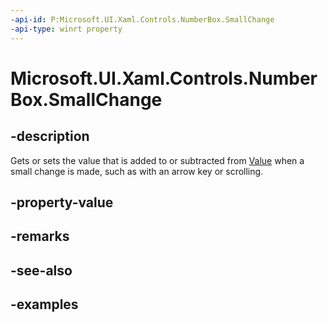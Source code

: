 ```yaml
---
-api-id: P:Microsoft.UI.Xaml.Controls.NumberBox.SmallChange
-api-type: winrt property
---
```


# Microsoft.UI.Xaml.Controls.NumberBox.SmallChange

<!--
public double SmallChange { get; set; }
-->

## -description

Gets or sets the value that is added to or subtracted from [Value](numberbox_value.md) when a small change is made, such as with an arrow key or scrolling.

## -property-value

## -remarks

## -see-also

## -examples

